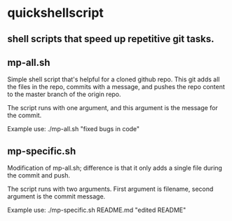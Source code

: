 # quickshellscript
shell scripts that speed up repetitive git tasks.
---

mp-all.sh
---

Simple shell script that's helpful for a cloned github repo. 
This git adds all the files in the repo, commits with a message, and pushes the  repo content to the master branch of the origin repo.

The script runs with one argument, and this argument is the message for the commit.

Example use: ./mp-all.sh "fixed bugs in code"

mp-specific.sh
---

Modification of mp-all.sh; difference is that it only adds a single file during the commit and push.

The script runs with two arguments. First argument is filename, second argument is the commit message.

Example use: ./mp-specific.sh README.md "edited README"

